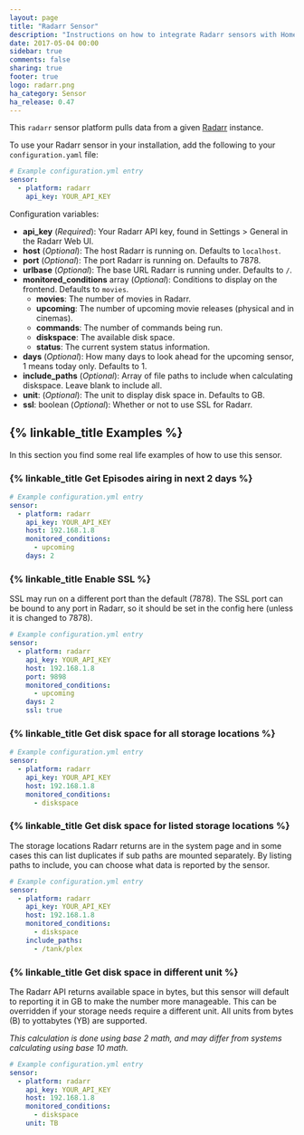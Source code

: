 ```yaml
---
layout: page
title: "Radarr Sensor"
description: "Instructions on how to integrate Radarr sensors with Home Assistant"
date: 2017-05-04 00:00
sidebar: true
comments: false
sharing: true
footer: true
logo: radarr.png
ha_category: Sensor
ha_release: 0.47
---
```



This `radarr` sensor platform pulls data from a given [Radarr](https://radarr.video/) instance.

To use your Radarr sensor in your installation, add the following to your `configuration.yaml` file:

```yaml
# Example configuration.yml entry
sensor:
  - platform: radarr
    api_key: YOUR_API_KEY
```

Configuration variables:

- **api_key** (*Required*): Your Radarr API key, found in Settings > General in the Radarr Web UI.
- **host** (*Optional*): The host Radarr is running on. Defaults to `localhost`.
- **port** (*Optional*): The port Radarr is running on. Defaults to 7878.
- **urlbase** (*Optional*): The base URL Radarr is running under. Defaults to `/`.
- **monitored_conditions** array (*Optional*): Conditions to display on the frontend. Defaults to `movies`.
  - **movies**: The number of movies in Radarr.
  - **upcoming**: The number of upcoming movie releases (physical and in cinemas).
  - **commands**: The number of commands being run.
  - **diskspace**: The available disk space.
  - **status**: The current system status information.
- **days** (*Optional*): How many days to look ahead for the upcoming sensor, 1 means today only.  Defaults to 1.
- **include_paths** (*Optional*): Array of file paths to include when calculating diskspace. Leave blank to include all.
- **unit**: (*Optional*): The unit to display disk space in. Defaults to GB.
- **ssl**:  boolean (*Optional*): Whether or not to use SSL for Radarr.

## {% linkable_title Examples %}

In this section you find some real life examples of how to use this sensor.

### {% linkable_title Get Episodes airing in next 2 days %}

```yaml
# Example configuration.yml entry
sensor:
  - platform: radarr
    api_key: YOUR_API_KEY
    host: 192.168.1.8
    monitored_conditions:
      - upcoming
    days: 2
```

### {% linkable_title Enable SSL %}

SSL may run on a different port than the default (7878). The SSL port can be bound to any port in Radarr, so it should be set in the config here (unless it is changed to 7878).

```yaml
# Example configuration.yml entry
sensor:
  - platform: radarr
    api_key: YOUR_API_KEY
    host: 192.168.1.8
    port: 9898
    monitored_conditions:
      - upcoming
    days: 2
    ssl: true
```

### {% linkable_title Get disk space for all storage locations %}

```yaml
# Example configuration.yml entry
sensor:
  - platform: radarr
    api_key: YOUR_API_KEY
    host: 192.168.1.8
    monitored_conditions:
      - diskspace
```

### {% linkable_title Get disk space for listed storage locations %}

The storage locations Radarr returns are in the system page and in some cases this can list duplicates if sub paths are mounted separately. By listing paths to include, you can choose what data is reported by the sensor.

```yaml
# Example configuration.yml entry
sensor:
  - platform: radarr
    api_key: YOUR_API_KEY
    host: 192.168.1.8
    monitored_conditions:
      - diskspace
    include_paths:
      - /tank/plex
```

### {% linkable_title Get disk space in different unit %}

The Radarr API returns available space in bytes, but this sensor will default to reporting it in GB to make the number more manageable. This can be overridden if your storage needs require a different unit. All units from bytes (B) to yottabytes (YB) are supported.

*This calculation is done using base 2 math, and may differ from systems calculating using base 10 math.*

```yaml
# Example configuration.yml entry
sensor:
  - platform: radarr
    api_key: YOUR_API_KEY
    host: 192.168.1.8
    monitored_conditions:
      - diskspace
    unit: TB
```

